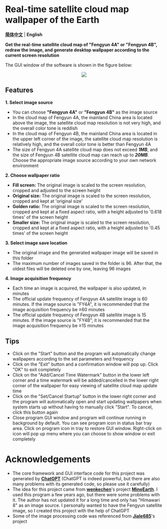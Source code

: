 # Real-time satellite cloud map wallpaper of the Earth
[**简体中文**](README.md) | **English**

**Get the real-time satellite cloud map of "Fengyun 4A" or "Fengyun 4B", redraw the image, and generate desktop wallpaper according to the current screen resolution**

The GUI window of the software is shown in the figure below:

<div align=center><img src="https://github.com/xu-liyan/current_earth_wallpaper/assets/43141587/1f664126-1000-494f-8de5-3eb43f5f87c1"></div>

## Features
**1. Select image source**
* You can choose **"Fengyun 4A"** or **"Fengyun 4B"** as the image source
* In the cloud map of Fengyun 4A, the mainland China area is located above the image, the satellite cloud map resolution is not very high, and the overall color tone is reddish
* In the cloud map of Fengyun 4B, the mainland China area is located in the upper left corner of the image, the satellite cloud map resolution is relatively high, and the overall color tone is better than Fengyun 4A
* The size of Fengyun 4A satellite cloud map does not exceed ***1MB***, and the size of Fengyun 4B satellite cloud map can reach up to ***20MB***. Choose the appropriate image source according to your own network environment

**2. Choose wallpaper ratio**
* **Fill screen:** The original image is scaled to the screen resolution, cropped and adjusted to the screen height
* **Original size:** The original image is scaled to the screen resolution, cropped and kept at 'original size'
* **Golden ratio:** The original image is scaled to the screen resolution, cropped and kept at a fixed aspect ratio, with a height adjusted to '0.618 times' of the screen height
* **Smaller size:** The original image is scaled to the screen resolution, cropped and kept at a fixed aspect ratio, with a height adjusted to '0.45 times' of the screen height

**3. Select image save location**
* The original image and the generated wallpaper image will be saved in this folder
* The maximum number of images saved in the folder is 96. After that, the oldest files will be deleted one by one, leaving 96 images

**4. Image acquisition frequency**
* Each time an image is acquired, the wallpaper is also updated, in minutes
* The official update frequency of Fengyun 4A satellite image is 60 minutes. If the image source is "FY4A", it is recommended that the image acquisition frequency be ≥60 minutes
* The official update frequency of Fengyun 4B satellite image is 15 minutes. If the image source is "FY4B", it is recommended that the image acquisition frequency be ≥15 minutes

## Tips
* Click on the "Start" button and the program will automatically change wallpapers according to the set parameters and frequency
* Click on the "Exit" button and a confirmation window will pop up. Click "OK" to exit completely
* Click on the "Add/Cancel Time Watermark" button in the lower left corner and a time watermark will be added/cancelled in the lower right corner of the wallpaper for easy viewing of satellite cloud map update time
* Click on the "Set/Cancel Startup" button in the lower right corner and the program will automatically open and start updating wallpapers when system starts up without having to manually click "Start". To cancel, click this button again
* Close program GUI window and program will continue running in background by default. You can see program icon in status bar tray area. Click on program icon in tray to restore GUI window. Right-click on icon will pop up menu where you can choose to show window or exit completely

# Acknowledgements
* The core framework and GUI interface code for this project was generated by [**ChatGPT**](https://chat.openai.com/chat) (ChatGPT is indeed powerful, but there are also many problems with its generated code, so please use it carefully)
* The idea for this project came from [**wenkechen**](https://github.com/wenkechen)'s project [**MineEarth**](https://github.com/wenkechen/MineEarth). I used this program a few years ago, but there were some problems with it. The author has not updated it for a long time and only has "Himawari 8" as an image source. I personally wanted to have the Fengyun satellite image, so I created this project with the help of ChatGPT
* Some of the image processing code was referenced from [**Jiale685**](https://blog.csdn.net/L141210113/article/details/102642277?spm=1001.2014.3001.5506)'s project
